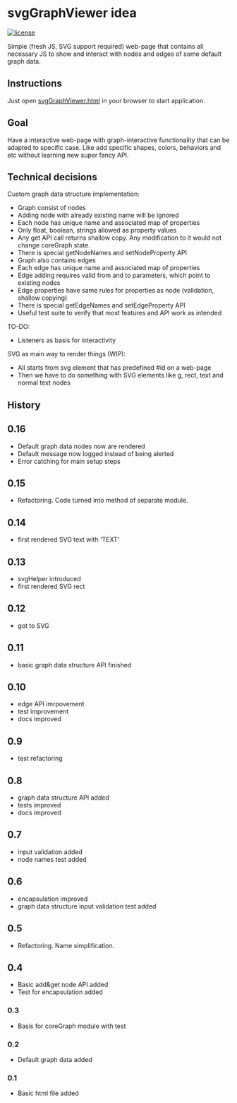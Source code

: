 # svgGraphViewer idea

[![license](https://img.shields.io/badge/license-MIT-blue.svg)](LICENSE)

Simple (fresh JS, SVG support required) web-page that contains all necessary JS to show and interact with nodes and edges of some default graph data.

## Instructions

Just open [svgGraphViewer.html](svgGraphViewer.html) in your browser to start application.

## Goal

Have a interactive web-page with graph-interactive functionality that can be adapted to specific case. Like add specific shapes, colors, behaviors and etc without learning new super fancy API.

## Technical decisions

Custom graph data structure implementation:

 * Graph consist of nodes
 * Adding node with already existing name will be ignored
 * Each node has unique name and associated map of properties
 * Only float, boolean, strings allowed as property values
 * Any get API call returns shallow copy. Any modification to it would not change coreGraph state.
 * There is special getNodeNames and setNodeProperty API
 * Graph also contains edges
 * Each edge has unique name and associated map of properties
 * Edge adding requires valid from and to parameters, which point to existing nodes
 * Edge properties have same rules for properties as node (validation, shallow copying)
 * There is special getEdgeNames and setEdgeProperty API
 * Useful test suite to verify that most features and API work as intended

TO-DO:

* Listeners as basis for interactivity

SVG as main way to render things (WIP):
* All starts from svg element that has predefined #id on a web-page
* Then we have to do something with SVG elements like g, rect, text and normal text nodes

## History

## 0.16
- Default graph data nodes now are rendered
- Default message now logged instead of being alerted
- Error catching for main setup steps

## 0.15
- Refactoring. Code turned into method of separate module.

## 0.14
- first rendered SVG text with 'TEXT'

## 0.13
- svgHelper introduced
- first rendered SVG rect

## 0.12
- got to SVG

## 0.11
- basic graph data structure API finished

## 0.10
- edge API imrpovement
- test improvement
- docs improved

## 0.9
- test refactoring

## 0.8
- graph data structure API added
- tests improved
- docs improved

## 0.7
- input validation added
- node names test added

## 0.6
- encapsulation improved
- graph data structure input validation test added

## 0.5
- Refactoring. Name simplification.

## 0.4
- Basic add&get node API added
- Test for encapsulation added

### 0.3
- Basis for coreGraph module with test

### 0.2
- Default graph data added

### 0.1
- Basic html file added